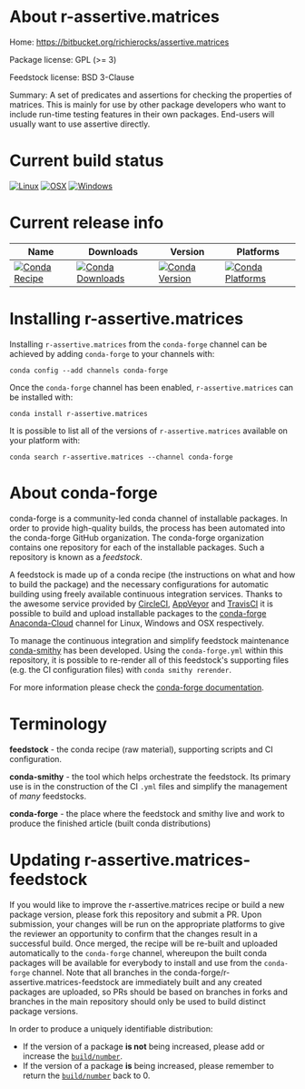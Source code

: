 About r-assertive.matrices
==========================

Home: https://bitbucket.org/richierocks/assertive.matrices

Package license: GPL (>= 3)

Feedstock license: BSD 3-Clause

Summary: A set of predicates and assertions for checking the properties of matrices.  This is mainly for use by other package developers who want to include run-time testing features in their own packages.  End-users will usually want to use assertive directly.



Current build status
====================

[![Linux](https://img.shields.io/circleci/project/github/conda-forge/r-assertive.matrices-feedstock/master.svg?label=Linux)](https://circleci.com/gh/conda-forge/r-assertive.matrices-feedstock)
[![OSX](https://img.shields.io/travis/conda-forge/r-assertive.matrices-feedstock/master.svg?label=macOS)](https://travis-ci.org/conda-forge/r-assertive.matrices-feedstock)
[![Windows](https://img.shields.io/appveyor/ci/conda-forge/r-assertive.matrices-feedstock/master.svg?label=Windows)](https://ci.appveyor.com/project/conda-forge/r-assertive-matrices-feedstock/branch/master)

Current release info
====================

| Name | Downloads | Version | Platforms |
| --- | --- | --- | --- |
| [![Conda Recipe](https://img.shields.io/badge/recipe-r--assertive.matrices-green.svg)](https://anaconda.org/conda-forge/r-assertive.matrices) | [![Conda Downloads](https://img.shields.io/conda/dn/conda-forge/r-assertive.matrices.svg)](https://anaconda.org/conda-forge/r-assertive.matrices) | [![Conda Version](https://img.shields.io/conda/vn/conda-forge/r-assertive.matrices.svg)](https://anaconda.org/conda-forge/r-assertive.matrices) | [![Conda Platforms](https://img.shields.io/conda/pn/conda-forge/r-assertive.matrices.svg)](https://anaconda.org/conda-forge/r-assertive.matrices) |

Installing r-assertive.matrices
===============================

Installing `r-assertive.matrices` from the `conda-forge` channel can be achieved by adding `conda-forge` to your channels with:

```
conda config --add channels conda-forge
```

Once the `conda-forge` channel has been enabled, `r-assertive.matrices` can be installed with:

```
conda install r-assertive.matrices
```

It is possible to list all of the versions of `r-assertive.matrices` available on your platform with:

```
conda search r-assertive.matrices --channel conda-forge
```


About conda-forge
=================

conda-forge is a community-led conda channel of installable packages.
In order to provide high-quality builds, the process has been automated into the
conda-forge GitHub organization. The conda-forge organization contains one repository
for each of the installable packages. Such a repository is known as a *feedstock*.

A feedstock is made up of a conda recipe (the instructions on what and how to build
the package) and the necessary configurations for automatic building using freely
available continuous integration services. Thanks to the awesome service provided by
[CircleCI](https://circleci.com/), [AppVeyor](https://www.appveyor.com/)
and [TravisCI](https://travis-ci.org/) it is possible to build and upload installable
packages to the [conda-forge](https://anaconda.org/conda-forge)
[Anaconda-Cloud](https://anaconda.org/) channel for Linux, Windows and OSX respectively.

To manage the continuous integration and simplify feedstock maintenance
[conda-smithy](https://github.com/conda-forge/conda-smithy) has been developed.
Using the ``conda-forge.yml`` within this repository, it is possible to re-render all of
this feedstock's supporting files (e.g. the CI configuration files) with ``conda smithy rerender``.

For more information please check the [conda-forge documentation](https://conda-forge.org/docs/).

Terminology
===========

**feedstock** - the conda recipe (raw material), supporting scripts and CI configuration.

**conda-smithy** - the tool which helps orchestrate the feedstock.
                   Its primary use is in the construction of the CI ``.yml`` files
                   and simplify the management of *many* feedstocks.

**conda-forge** - the place where the feedstock and smithy live and work to
                  produce the finished article (built conda distributions)


Updating r-assertive.matrices-feedstock
=======================================

If you would like to improve the r-assertive.matrices recipe or build a new
package version, please fork this repository and submit a PR. Upon submission,
your changes will be run on the appropriate platforms to give the reviewer an
opportunity to confirm that the changes result in a successful build. Once
merged, the recipe will be re-built and uploaded automatically to the
`conda-forge` channel, whereupon the built conda packages will be available for
everybody to install and use from the `conda-forge` channel.
Note that all branches in the conda-forge/r-assertive.matrices-feedstock are
immediately built and any created packages are uploaded, so PRs should be based
on branches in forks and branches in the main repository should only be used to
build distinct package versions.

In order to produce a uniquely identifiable distribution:
 * If the version of a package **is not** being increased, please add or increase
   the [``build/number``](https://conda.io/docs/user-guide/tasks/build-packages/define-metadata.html#build-number-and-string).
 * If the version of a package **is** being increased, please remember to return
   the [``build/number``](https://conda.io/docs/user-guide/tasks/build-packages/define-metadata.html#build-number-and-string)
   back to 0.
